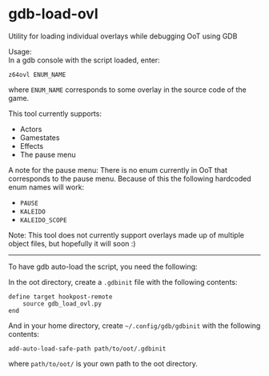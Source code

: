 # gdb-load-ovl
Utility for loading individual overlays while debugging OoT using GDB

Usage:  
In a gdb console with the script loaded, enter:  
```
z64ovl ENUM_NAME
```
where `ENUM_NAME` corresponds to some overlay in the source code of the game.  

This tool currently supports:
- Actors
- Gamestates
- Effects
- The pause menu

A note for the pause menu: There is no enum currently in OoT that corresponds to the pause menu. Because of this the following hardcoded enum names will work:
- `PAUSE`
- `KALEIDO`
- `KALEIDO_SCOPE`
  
Note: This tool does not currently support overlays made up of multiple object files, but hopefully it will soon :)

***

To have gdb auto-load the script, you need the following:

In the oot directory, create a `.gdbinit` file with the following contents:
```
define target hookpost-remote
    source gdb_load_ovl.py
end
```
And in your home directory, create `~/.config/gdb/gdbinit` with the following contents:
```
add-auto-load-safe-path path/to/oot/.gdbinit
```
where `path/to/oot/` is your own path to the oot directory.
